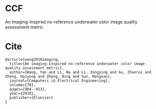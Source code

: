 # CCF
An imaging-inspired no-reference underwater color image quality assessment metric.

# Cite
~~~~
@article{wang2018imaging,
  title={An imaging-inspired no-reference underwater color image quality assessment metric},
  author={Wang, Yan and Li, Na and Li, Zongying and Gu, Zhaorui and Zheng, Haiyong and Zheng, Bing and Sun, Mengnan},
  journal={Computers \& Electrical Engineering},
  volume={70},
  pages={904--913},
  year={2018},
  publisher={Elsevier}
}
~~~~
